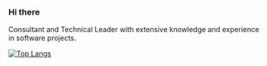 
### Hi there
 
 Consultant and Technical Leader with extensive knowledge and experience in software projects.

[![Top Langs](https://github-readme-stats.vercel.app/api/top-langs/?username=leningiron&layout=compact&theme=react)](https://github.com/anuraghazra/github-readme-stats)
